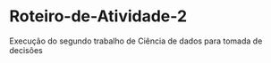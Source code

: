 # Roteiro-de-Atividade-2

Execução do segundo trabalho de Ciência de dados para tomada de decisões 
